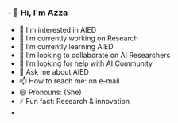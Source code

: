 ### - 👋 Hi, I'm Azza
- 👀 I'm interested in AIED
- 🔭 I’m currently working on Research 
- 🌱 I’m currently learning AIED
- 👯 I’m looking to collaborate on AI Researchers 
- 🤔 I’m looking for help with AI Community 
- 💬 Ask me about AIED
- 📫 How to reach me: on e-mail
- 😄 Pronouns: (She)
- ⚡ Fun fact: Research & innovation
- 
<!--
**Azza3bdullah/Azza3bdullah** is a ✨ _special_ ✨ repository because its `README.md` (this file) appears on your GitHub profile.

Here are some ideas to get you started:

- 👋 Hi, I'm Azza
- 👀 I'm interested in AIED
- 🔭 I’m currently working on Research 
- 🌱 I’m currently learning AIED
- 👯 I’m looking to collaborate on AI Researchers 
- 🤔 I’m looking for help with AI Community 
- 💬 Ask me about AIED
- 📫 How to reach me: on e-mail
- 😄 Pronouns: (She)
- ⚡ Fun fact: Research & innovation
-->
